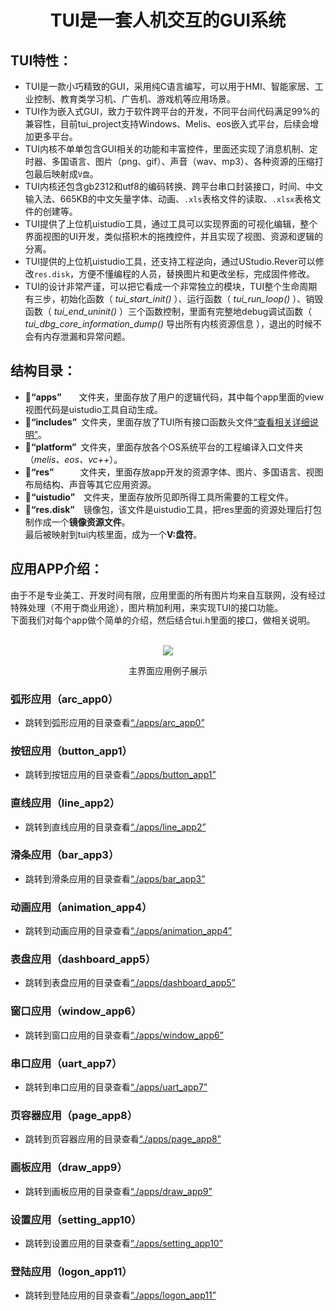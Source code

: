 <h1 align="center"> TUI是一套人机交互的GUI系统 </h1>

## TUI特性：
* TUI是一款小巧精致的GUI，采用纯C语言编写，可以用于HMI、智能家居、工业控制、教育类学习机、广告机、游戏机等应用场景。
* TUI作为嵌入式GUI，致力于软件跨平台的开发，不同平台间代码满足99%的兼容性，目前tui_project支持Windows、Melis、eos嵌入式平台，后续会增加更多平台。
* TUI内核不单单包含GUI相关的功能和丰富控件，里面还实现了消息机制、定时器、多国语言、图片（png、gif）、声音（wav、mp3）、各种资源的压缩打包最后映射成`V盘`。
* TUI内核还包含gb2312和utf8的编码转换、跨平台串口封装接口，时间、中文输入法、665KB的中文矢量字体、动画、`.xls`表格文件的读取、`.xlsx`表格文件的创建等。
* TUI提供了上位机uistudio工具，通过工具可以实现界面的可视化编辑，整个界面视图的UI开发，类似搭积木的拖拽控件，并且实现了视图、资源和逻辑的分离。
* TUI提供的上位机uistudio工具，还支持工程逆向，通过UStudio.Rever可以修改`res.disk`，方便不懂编程的人员，替换图片和更改坐标，完成固件修改。
* TUI的设计非常严谨，可以把它看成一个非常独立的模块，TUI整个生命周期有三步，初始化函数（ *tui_start_init()* ）、运行函数（ *tui_run_loop()* ）、销毁函数（ *tui_end_uninit()* ）三个函数控制，里面有完整地debug调试函数（ *tui_dbg_core_information_dump()* 导出所有内核资源信息 ），退出的时候不会有内存泄漏和异常问题。

## 结构目录：
* :file_folder:**“apps”**&ensp;&ensp;&ensp;&ensp;文件夹，里面存放了用户的逻辑代码，其中每个app里面的view视图代码是uistudio工具自动生成。
* :file_folder:**“includes”**&ensp;文件夹，里面存放了TUI所有接口函数头文件[“查看相关详细说明”](./includes/)。
* :file_folder:**“platform”**&ensp;文件夹，里面存放各个OS系统平台的工程编译入口文件夹（*melis、eos、vc++*）。
* :file_folder:**“res”**&ensp;&ensp;&ensp;&ensp;&ensp;&ensp;文件夹，里面存放app开发的资源字体、图片、多国语言、视图布局结构、声音等其它应用资源。
* :file_folder:**“uistudio”**&ensp;&ensp;文件夹，里面存放所见即所得工具所需要的工程文件。
* :handbag:**“res.disk”**&ensp;&ensp;镜像包，该文件是uistudio工具，把res里面的资源处理后打包制作成一个**镜像资源文件**。<br>
                       最后被映射到tui内核里面，成为一个**V:盘符**。

## 应用APP介绍：
由于不是专业美工、开发时间有限，应用里面的所有图片均来自互联网，没有经过特殊处理（不用于商业用途），图片稍加利用，来实现TUI的接口功能。<br>
下面我们对每个app做个简单的介绍，然后结合tui.h里面的接口，做相关说明。<br><br>
<p align="center">
<img src="https://gitee.com/tuisys/image/raw/main/home.gif">
</p>
<p align="center">
主界面应用例子展示 
</p>

### 弧形应用（arc_app0）
* 跳转到弧形应用的目录查看[“./apps/arc_app0”](./apps/arc_app0/)
### 按钮应用（button_app1）
* 跳转到按钮应用的目录查看[“./apps/button_app1”](./apps/button_app1/)
### 直线应用（line_app2）
* 跳转到直线应用的目录查看[“./apps/line_app2”](./apps/line_app2/)
### 滑条应用（bar_app3）
* 跳转到滑条应用的目录查看[“./apps/bar_app3”](./apps/bar_app3/)
### 动画应用（animation_app4）
* 跳转到动画应用的目录查看[“./apps/animation_app4”](./apps/animation_app4/)
### 表盘应用（dashboard_app5）
* 跳转到表盘应用的目录查看[“./apps/dashboard_app5”](./apps/dashboard_app5/)
### 窗口应用（window_app6）
* 跳转到窗口应用的目录查看[“./apps/window_app6”](./apps/window_app6/)
### 串口应用（uart_app7）
* 跳转到串口应用的目录查看[“./apps/uart_app7”](./apps/uart_app7/)
### 页容器应用（page_app8）
* 跳转到页容器应用的目录查看[“./apps/page_app8”](./apps/page_app8/)
### 画板应用（draw_app9）
* 跳转到画板应用的目录查看[“./apps/draw_app9”](./apps/draw_app9/)
### 设置应用（setting_app10）
* 跳转到设置应用的目录查看[“./apps/setting_app10”](./apps/setting_app10/)
### 登陆应用（logon_app11）
* 跳转到登陆应用的目录查看[“./apps/logon_app11”](./apps/logon_app11/)
